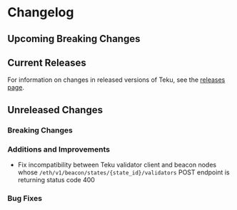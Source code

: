 # Changelog

## Upcoming Breaking Changes

## Current Releases

For information on changes in released versions of Teku, see
the [releases page](https://github.com/Consensys/teku/releases).

## Unreleased Changes

### Breaking Changes

### Additions and Improvements
- Fix incompatibility between Teku validator client and beacon nodes whose `/eth/v1/beacon/states/{state_id}/validators` POST endpoint is returning status code 400

### Bug Fixes
